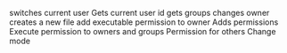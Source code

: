switches current user
Gets current user id
gets groups
changes owner
creates a new file
add executable permission to owner
Adds permissions
Execute permission to owners and groups
Permission for others
Change mode
